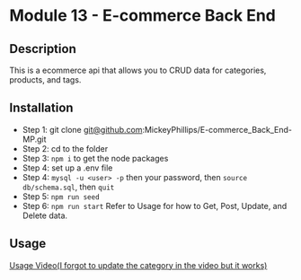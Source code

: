 # Module 13 - E-commerce Back End

  

## Description
This is a ecommerce api that allows you to CRUD data for categories, products, and tags.



## Installation
- Step 1: git clone git@github.com:MickeyPhillips/E-commerce_Back_End-MP.git
- Step 2: cd to the folder
- Step 3: `npm i` to get the node packages
- Step 4: set up a .env file
- Step 4: `mysql -u <user> -p` then your password, then `source db/schema.sql`, then `quit`
- Step 5: `npm run seed`
- Step 6: `npm run start`
Refer to Usage for how to Get, Post, Update, and Delete data.

## Usage
<a href="https://drive.google.com/file/d/1PYoyX-3wJrvpXn0PXIkdIHL_62mXEoK5/view">Usage Video(I forgot to update the category in the video but it works)</a>